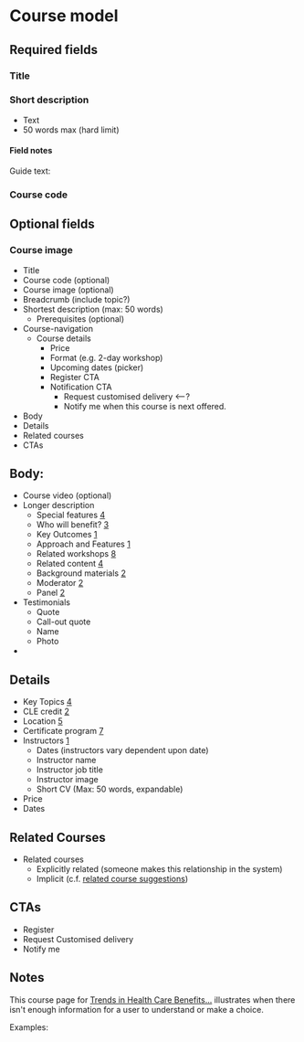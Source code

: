 # Course model

## Required fields

### Title

### Short description

* Text
* 50 words max (hard limit)

#### Field notes

Guide text:



### Course code

## Optional fields

### Course image



* Title
* Course code (optional)
* Course image (optional)
* Breadcrumb (include topic?)
* Shortest description (max: 50 words)
    - Prerequisites (optional)
* Course-navigation
    - Course details
        + Price
        + Format (e.g. 2-day workshop)
        + Upcoming dates (picker)
        + Register CTA
        + Notification CTA
            * Request customised delivery <--?
            * Notify me when this course is next offered.
* Body
* Details
* Related courses
* CTAs

## Body:
* Course video (optional)
* Longer description
    - Special features [4][]
    - Who will benefit? [3][]
    - Key Outcomes [1][]
    - Approach and Features [1][]
    - Related workshops [8][]
    - Related content [4][]
    - Background materials [2][]
    - Moderator [2][]
    - Panel [2][]
* Testimonials
    - Quote
    - Call-out quote
    - Name
    - Photo
* 

## Details

* Key Topics [4][]
* CLE credit [2][]
* Location [5][]
* Certificate program [7][]
* Instructors [1][]
    - Dates (instructors vary dependent upon date)
    - Instructor name
    - Instructor job title
    - Instructor image
    - Short CV (Max: 50 words, expandable)
* Price
* Dates

## Related Courses

* Related courses
    - Explicitly related (someone makes this relationship in the system)
    - Implicit (c.f. [related course suggestions](/professional-programs/related-course-suggestions.md))

## CTAs

* Register
* Request Customised delivery
* Notify me

## Notes

This course page for [Trends in Health Care Benefits...][6] illustrates when there isn't enough information for a user to understand or make a choice.

Examples:

[1]: https://www.ilr.cornell.edu/programs/professional-programs/hr413/hr-consulting-skills-becoming-trusted-thought-partner
[2]: https://www.ilr.cornell.edu/programs/professional-programs/hr413/hr-consulting-skills-becoming-trusted-thought-partner
[3]: https://www.ilr.cornell.edu/programs/professional-programs/co336/resolving-conflict
[4]: https://www.ilr.cornell.edu/programs/professional-programs/co231/employee-internal-investigations-part-i
[5]: https://www.ilr.cornell.edu/programs/professional-programs/hr420/advanced-organization-design-activating-new-operating-models
[6]: https://www.ilr.cornell.edu/programs/professional-programs/lbro108/trends-health-care-benefits-what-unions-need-know
[7]: https://www.ilr.cornell.edu/programs/professional-programs/ollb112/steward-training-problem-solving-workplace-online
[8]: https://www.ilr.cornell.edu/programs/professional-programs/co100/law-equal-employment-opportunity